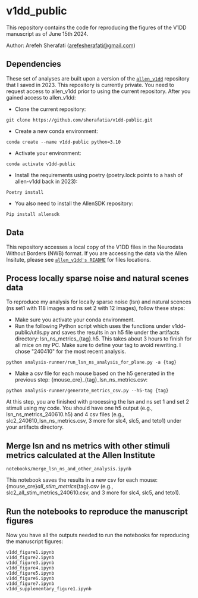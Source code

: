 # v1dd_public
This repository contains the code for reproducing the figures of the V1DD manuscript as of June 15th 2024.


Author: Arefeh Sherafati (arefesherafati@gmail.com)

## Dependencies

These set of analyses are built upon a version of the [`allen_v1dd`](https://github.com/AllenInstitute/allen_v1dd/blob/main/README.md) repository that I saved in 2023.  This repository is currently private. You need to request access to allen_v1dd prior to using the current repository. After you gained access to allen_v1dd:

-	Clone the current repository:
```
git clone https://github.com/sherafatia/v1dd-public.git
```
-	Create a new conda environment:
```
conda create --name v1dd-public python=3.10
```
- Activate your environment:
```
conda activate v1dd-public
```
- Install the requirements using poetry (poetry.lock points to a hash of allen-v1dd back in 2023):
```
Poetry install 
```
- You also need to install the AllenSDK repository:
```
Pip install allensdk
```

## Data
This repository accesses a local copy of the V1DD files in the Neurodata Without Borders (NWB) format. If you are accessing the data via the Allen Insitute, please see [`allen_v1dd's README`](https://github.com/AllenInstitute/allen_v1dd/blob/main/README.md) for files locations.

## Process locally sparse noise and natural scenes data
To reproduce my analysis for locally sparse noise (lsn) and natural scences (ns set1 with 118 images and ns set 2 with 12 images), follow these steps:
- Make sure you activate your conda environment.
-	Run the following Python script which uses the functions under v1dd-public/utils.py and saves the results in an h5 file under the artifacts directory: lsn_ns_metrics_{tag}.h5. This takes about 3 hours to finish for all mice on my PC. Make sure to define your tag to avoid rewriting. I chose "240410" for the most recent analysis.
```
python analysis-runner/run_lsn_ns_analysis_for_plane.py -a {tag}
```
- Make a csv file for each mouse based on the h5 generated in the previous step: {mouse_cre}_{tag}_lsn_ns_metrics.csv:
```
python analysis-runner/generate_metrics_csv.py --h5-tag {tag}
```
At this step, you are finished with processing the lsn and ns set 1 and set 2 stimuli using my code. You should have one h5 output (e.g., lsn_ns_metrics_240610.h5) and 4 csv files (e.g., slc2_240610_lsn_ns_metrics.csv, 3 more for slc4, slc5, and teto1) under your artifacts directory.

## Merge lsn and ns metrics with other stimuli metrics calculated at the Allen Institute
```
notebooks/merge_lsn_ns_and_other_analysis.ipynb
```
This notebook saves the results in a new csv for each mouse: {mouse_cre}_all_stim_metrics_{tag}.csv (e.g., slc2_all_stim_metrics_240610.csv, and 3 more for slc4, slc5, and teto1).

## Run the notebooks to reproduce the manuscript figures
Now you have all the outputs needed to run the notebooks for reproducing the manuscript figures:
```
v1dd_figure1.ipynb
v1dd_figure2.ipynb
v1dd_figure3.ipynb
v1dd_figure4.ipynb
v1dd_figure5.ipynb
v1dd_figure6.ipynb
v1dd_figure7.ipynb
v1dd_supplementary_figure1.ipynb
```
